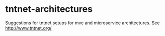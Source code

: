 # tntnet-architectures
Suggestions for tntnet setups for mvc and microservice architectures. See http://www.tntnet.org/
